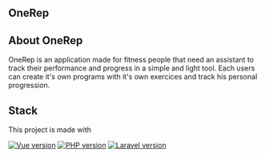 ## OneRep 


## About OneRep
OneRep is an application made for fitness people that need an assistant to track their performance and progress in a simple and light tool. 
Each users can create it's own programs with it's own exercices and track his personal progression.

## Stack
This project is made with 
<p>
    <a href="https://vuejs.org/"><img src="https://badgen.net/badge/vuejs/3/green?icon=vuejs" alt="Vue version"></a>
    <a href="https://www.php.net/"><img src="https://badgen.net/badge/PHP/8.1/green" alt="PHP version"></a>
    <a href="https://laravel.com/"><img src="https://badgen.net/badge/Laravel/10.x/red" alt="Laravel version"></a>
</p>
